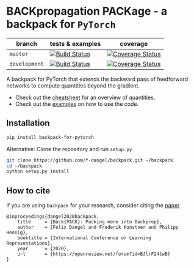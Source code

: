 # BACKpropagation PACKage - a backpack for `PyTorch`

| branch | tests & examples | coverage |
|--------|---------------------------|----------|
|`master` | [![Build Status](https://travis-ci.org/f-dangel/backpack.svg?branch=master)](https://travis-ci.org/f-dangel/backpack) | [![Coverage Status](https://coveralls.io/repos/github/f-dangel/backpack/badge.svg?branch=master)](https://coveralls.io/github/f-dangel/backpack) |
| `development` | [![Build Status](https://travis-ci.org/f-dangel/backpack.svg?branch=development)](https://travis-ci.org/f-dangel/backpack) | [![Coverage Status](https://coveralls.io/repos/github/f-dangel/backpack/badge.svg?branch=development)](https://coveralls.io/github/f-dangel/backpack) |

A backpack for PyTorch that extends the backward pass of feedforward networks to compute quantities beyond the gradient.

- Check out the [cheatsheet](examples/cheatsheet.pdf) for an overview of quantities.
- Check out the [examples](https://f-dangel.github.io/backpack/) on how to use the code.

## Installation
```bash
pip install backpack-for-pytorch
```

Alternative: Clone the repository and run `setup.py`
```bash
git clone https://github.com/f-dangel/backpack.git ~/backpack
cd ~/backpack
python setup.py install
```

## How to cite
If you are using `backpack` for your research, consider citing the [paper](https://openreview.net/forum?id=BJlrF24twB) 
```
@inproceedings{dangel2020backpack,
    title     = {Back{PACK}: Packing more into Backprop},
    author    = {Felix Dangel and Frederik Kunstner and Philipp Hennig},
    booktitle = {International Conference on Learning Representations},
    year      = {2020},
    url       = {https://openreview.net/forum?id=BJlrF24twB}
}
```
